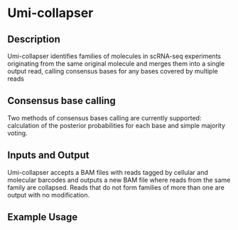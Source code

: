 # Umi-collapser
## Description
Umi-collapser identifies families of molecules in scRNA-seq experiments
originating from the same original molecule and merges them into a single output 
read, calling consensus bases for any bases covered by multiple reads
 
## Consensus base calling
Two methods of consensus bases calling are currently supported: calculation of
 the posterior probabilities for each base and simple majority voting.
 
## Inputs and Output
Umi-collapser accepts a BAM files with reads tagged by cellular and molecular 
barcodes and outputs a new BAM file where reads from the same family are collapsed.
Reads that do not form families of more than one are output with no modification.

## Example Usage
```

```